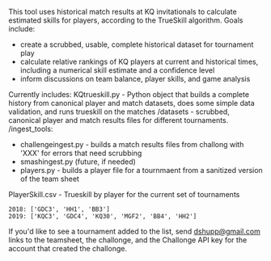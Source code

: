 This tool uses historical match results at KQ invitationals to calculate estimated skills for players, according to the TrueSkill algorithm. Goals include: 
- create a scrubbed, usable, complete historical dataset for tournament play
- calculate relative rankings of KQ players at current and historical times, including a numerical skill estimate and a confidence level
- inform discussions on team balance, player skills, and game analysis


Currently includes: 
KQtrueskill.py - Python object that builds a complete history from canonical player and match datasets, does some simple data validation, and runs trueskill on the matches
/datasets - scrubbed, canonical player and match results files for different tournaments.  
/ingest_tools: 
- challengeingest.py - builds a match results files from challong with 'XXX' for errors that need scrubbing  
- smashingest.py (future, if needed)
- players.py - builds a player file for a tournmaent from a sanitized version of the team sheet 

PlayerSkill.csv - Trueskill by player for the current set of tournaments

    2018: ['GDC3', 'HH1', 'BB3']
    2019: ['KQC3', 'GDC4', 'KQ30', 'MGF2', 'BB4', 'HH2']

If you'd like to see a tournament added to the list, send dshupp@gmail.com links to the teamsheet, the challonge, and the Challonge API key for the account that created the challonge. 
